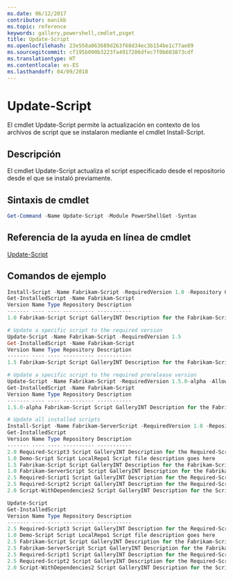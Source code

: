 ```yaml
---
ms.date: 06/12/2017
contributor: manikb
ms.topic: reference
keywords: gallery,powershell,cmdlet,psget
title: Update-Script
ms.openlocfilehash: 23e558a063689d263f68d34ec3b154be1c77ae89
ms.sourcegitcommit: cf195b090b3223fa4917206dfec7f0b603873cdf
ms.translationtype: HT
ms.contentlocale: es-ES
ms.lasthandoff: 04/09/2018
---
```

# <a name="update-script"></a>Update-Script

El cmdlet Update-Script permite la actualización en contexto de los archivos de script que se instalaron mediante el cmdlet Install-Script.

## <a name="description"></a>Descripción

El cmdlet Update-Script actualiza el script especificado desde el repositorio desde el que se instaló previamente.

## <a name="cmdlet-syntax"></a>Sintaxis de cmdlet

```powershell
Get-Command -Name Update-Script -Module PowerShellGet -Syntax
```
## <a name="cmdlet-online-help-reference"></a>Referencia de la ayuda en línea de cmdlet

[Update-Script](http://go.microsoft.com/fwlink/?LinkId=619787)

## <a name="example-commands"></a>Comandos de ejemplo
```powershell
Install-Script -Name Fabrikam-Script -RequiredVersion 1.0 -Repository GalleryINT -Scope
Get-InstalledScript -Name Fabrikam-Script
Version Name Type Repository Description
------- ---- ---- ---------- -----------
1.0 Fabrikam-Script Script GalleryINT Description for the Fabrikam-Script script

# Update a specific script to the required version
Update-Script -Name Fabrikam-Script -RequiredVersion 1.5
Get-InstalledScript -Name Fabrikam-Script
Version Name Type Repository Description
------- ---- ---- ---------- -----------
1.5 Fabrikam-Script Script GalleryINT Description for the Fabrikam-Script script

# Update a specific script to the required prerelease version
Update-Script -Name Fabrikam-Script -RequiredVersion 1.5.0-alpha -AllowPrerelease
Get-InstalledScript -Name Fabrikam-Script
Version Name Type Repository Description
------- ---- ---- ---------- -----------
1.5.0-alpha Fabrikam-Script Script GalleryINT Description for the Fabrikam-Script script

# Update all installed scripts
Install-Script -Name Fabrikam-ServerScript -RequiredVersion 1.0 -Repository GalleryINT -Scope CurrentUser
Get-InstalledScript
Version Name Type Repository Description
------- ---- ---- ---------- -----------
2.0 Required-Script3 Script GalleryINT Description for the Required-Script3 script
1.0 Demo-Script Script LocalRepo1 Script file description goes here
1.5 Fabrikam-Script Script GalleryINT Description for the Fabrikam-Script script
1.0 Fabrikam-ServerScript Script GalleryINT Description for the Fabrikam-ServerScript script
2.5 Required-Script1 Script GalleryINT Description for the Required-Script1 script
2.5 Required-Script2 Script GalleryINT Description for the Required-Script2 script
2.0 Script-WithDependencies2 Script GalleryINT Description for the Script-WithDependencies2 script

Update-Script
Get-InstalledScript
Version Name Type Repository Description
------- ---- ---- ---------- -----------
2.5 Required-Script3 Script GalleryINT Description for the Required-Script3 script
1.0 Demo-Script Script LocalRepo1 Script file description goes here
2.5 Fabrikam-Script Script GalleryINT Description for the Fabrikam-Script script
2.5 Fabrikam-ServerScript Script GalleryINT Description for the Fabrikam-ServerScript script
2.5 Required-Script1 Script GalleryINT Description for the Required-Script1 script
2.5 Required-Script2 Script GalleryINT Description for the Required-Script2 script
2.0 Script-WithDependencies2 Script GalleryINT Description for the Script-WithDependencies2 script
```